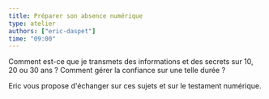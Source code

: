 ```yaml
---
title: Préparer son absence numérique
type: atelier
authors: ["eric-daspet"]
time: "09:00"
---
```


Comment est-ce que je transmets des informations et des secrets sur 10, 20 ou 30 ans ? Comment gérer la confiance sur une telle durée ?

Eric vous propose d'échanger sur ces sujets et sur le testament numérique.
